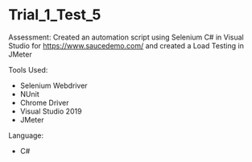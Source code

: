 # Trial_1_Test_5

Assessment: Created an automation script using Selenium C# in Visual Studio for https://www.saucedemo.com/ and created a Load Testing in JMeter

Tools Used:
- Selenium Webdriver
- NUnit
- Chrome Driver
- Visual Studio 2019
- JMeter

Language:
- C#
